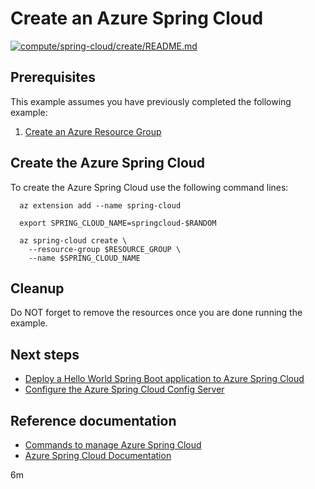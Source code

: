 
# Create an Azure Spring Cloud

[![compute/spring-cloud/create/README.md](https://github.com/Azure-Samples/java-on-azure-examples/actions/workflows/compute_spring-cloud_create_README_md.yml/badge.svg)](https://github.com/Azure-Samples/java-on-azure-examples/actions/workflows/compute_spring-cloud_create_README_md.yml)

## Prerequisites

This example assumes you have previously completed the following example:

1. [Create an Azure Resource Group](../../../general/group/create/README.md)

<!-- workflow.cron(0 16 * * 2) -->
<!-- workflow.include(../../../general/group/create/README.md) -->

## Create the Azure Spring Cloud

To create the Azure Spring Cloud use the following command lines:

```shell
  az extension add --name spring-cloud

  export SPRING_CLOUD_NAME=springcloud-$RANDOM

  az spring-cloud create \
    --resource-group $RESOURCE_GROUP \
    --name $SPRING_CLOUD_NAME
```

## Cleanup

<!-- workflow.directOnly()

  export RESULT=$(az spring-cloud show --resource-group $RESOURCE_GROUP --name $SPRING_CLOUD_NAME --output tsv --query properties.provisioningState)
  
  az group delete --name $RESOURCE_GROUP --yes || true

  if [[ "$RESULT" != Succeeded ]]; then
    exit 1
  fi

  -->

Do NOT forget to remove the resources once you are done running the example.

## Next steps

* [Deploy a Hello World Spring Boot application to Azure Spring Cloud](../helloworld/README.md)
* [Configure the Azure Spring Cloud Config Server](../config-server/README.md)

## Reference documentation

* [Commands to manage Azure Spring Cloud](https://docs.microsoft.com/cli/azure/spring-cloud)
* [Azure Spring Cloud Documentation](https://docs.microsoft.com/azure/spring-cloud/)

6m
